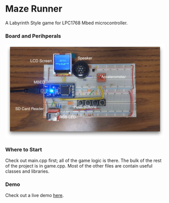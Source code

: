 # Maze Runner
A Labyrinth Style game for LPC1768 Mbed microcontroller.

### Board and Perihperals
![layout](layout.png "Layout")

### Where to Start
Check out main.cpp first; all of the game logic is there.  The bulk of the rest of the project is in game.cpp.  Most of the other files are contain useful classes and libraries.

### Demo
Check out a live demo [here](https://www.youtube.com/watch?v=src6Vlo8ayc).
